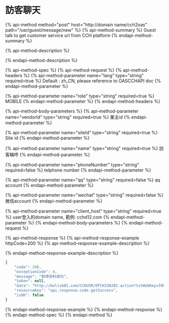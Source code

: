 # 訪客聊天

{% api-method method="post" host="http://domain name/cch2oas" path="/usr/guest/message/new" %}
{% api-method-summary %}
Guest talk to get customer service url from CCH platform
{% endapi-method-summary %}

{% api-method-description %}

{% endapi-method-description %}

{% api-method-spec %}
{% api-method-request %}
{% api-method-headers %}
{% api-method-parameter name="lang" type="string" required=true %}
Default : zh\_CN, please reference to OASCCHAPI doc
{% endapi-method-parameter %}

{% api-method-parameter name="role" type="string" required=true %}
MOBILE
{% endapi-method-parameter %}
{% endapi-method-headers %}

{% api-method-body-parameters %}
{% api-method-parameter name="vendorId" type="string" required=true %}
業主id
{% endapi-method-parameter %}

{% api-method-parameter name="siteId" type="string" required=true %}
Site id
{% endapi-method-parameter %}

{% api-method-parameter name="name" type="string" required=true %}
訪客稱呼
{% endapi-method-parameter %}

{% api-method-parameter name="phoneNumber" type="string" required=false %}
telphone number
{% endapi-method-parameter %}

{% api-method-parameter name="qq" type="string" required=false %}
qq account
{% endapi-method-parameter %}

{% api-method-parameter name="wechat" type="string" required=false %}
微信account
{% endapi-method-parameter %}

{% api-method-parameter name="client\_host" type="string" required=true %}
user登入的domain name, 範例: cchd12.com
{% endapi-method-parameter %}
{% endapi-method-body-parameters %}
{% endapi-method-request %}

{% api-method-response %}
{% api-method-response-example httpCode=200 %}
{% api-method-response-example-description %}

{% endapi-method-response-example-description %}

```javascript
{
    "code": 200,
    "exceptionCode": 0,
    "message": "取得资料成功",
    "token": null,
    "data": "http://bolivb01.com/CCHUSR/EPCH330202.action?txtWebKey=f0be816dea6acc998cc733bea30bb2f7&txtMessageType=U",
    "resourceKey": "api.response.code.getSuccess",
    "isOK": false
}
```
{% endapi-method-response-example %}
{% endapi-method-response %}
{% endapi-method-spec %}
{% endapi-method %}

